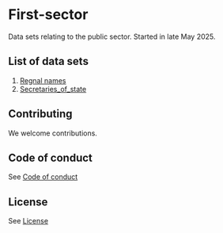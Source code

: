 # First-sector
Data sets relating to the public sector.
Started in late May 2025.

## List of data sets
1. [Regnal names](/regnal_names)
2. [Secretaries_of_state](/secretaries_of_state)

## Contributing

We welcome contributions.

## Code of conduct
See [Code of conduct](CODE_OF_CONDUCT.md)

## License
See [License](LICENSE.md)
